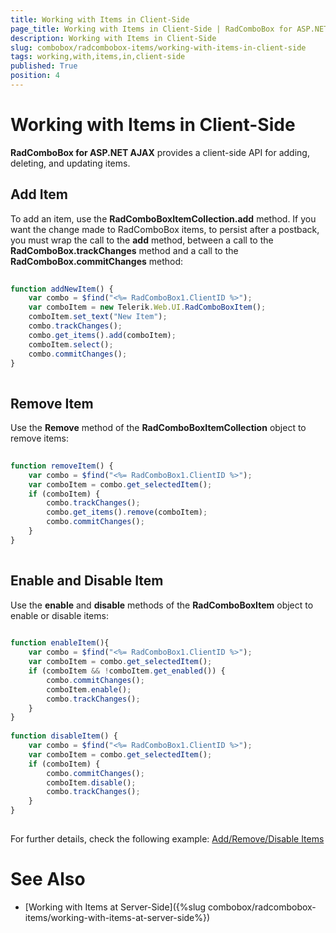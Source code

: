 ```yaml
---
title: Working with Items in Client-Side
page_title: Working with Items in Client-Side | RadComboBox for ASP.NET AJAX Documentation
description: Working with Items in Client-Side
slug: combobox/radcombobox-items/working-with-items-in-client-side
tags: working,with,items,in,client-side
published: True
position: 4
---
```


# Working with Items in Client-Side



**RadComboBox for ASP.NET AJAX** provides a client-side API for adding, deleting, and updating items.

## Add Item

To add an item, use the **RadComboBoxItemCollection.add** method. If you want the change made to RadComboBox items, to persist after a postback, you must wrap the call to the **add** method, between a call to the **RadComboBox.trackChanges** method and a call to the **RadComboBox.commitChanges** method:

````JavaScript
	
function addNewItem() {
	var combo = $find("<%= RadComboBox1.ClientID %>");
	var comboItem = new Telerik.Web.UI.RadComboBoxItem();
	comboItem.set_text("New Item");
	combo.trackChanges();
	combo.get_items().add(comboItem);
	comboItem.select();
	combo.commitChanges();        
}
				
````



## Remove Item

Use the **Remove** method of the **RadComboBoxItemCollection** object to remove items:

````JavaScript
	
function removeItem() {
	var combo = $find("<%= RadComboBox1.ClientID %>");
	var comboItem = combo.get_selectedItem();
	if (comboItem) {
		combo.trackChanges();
		combo.get_items().remove(comboItem);
		combo.commitChanges();
	}
}
				
````



## Enable and Disable Item

Use the **enable** and **disable** methods of the **RadComboBoxItem** object to enable or disable items:

````JavaScript
	
function enableItem(){
	var combo = $find("<%= RadComboBox1.ClientID %>");
	var comboItem = combo.get_selectedItem();
	if (comboItem && !comboItem.get_enabled()) {
		combo.commitChanges();
		comboItem.enable();
		combo.trackChanges();
	}
} 
	
function disableItem() {
	var combo = $find("<%= RadComboBox1.ClientID %>");
	var comboItem = combo.get_selectedItem();
	if (comboItem) {
		combo.commitChanges();
		comboItem.disable();
		combo.trackChanges();
	}
}   
			
````



For further details, check the following example: [Add/Remove/Disable Items](https://demos.telerik.com/aspnet-ajax/combobox/examples/programming/addremovedisableitemsclientside/defaultcs.aspx)

# See Also

 * [Working with Items at Server-Side]({%slug combobox/radcombobox-items/working-with-items-at-server-side%})
